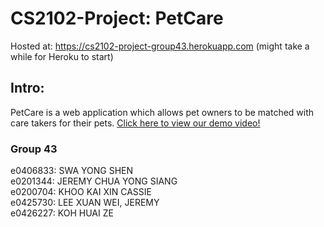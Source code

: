 # CS2102-Project: PetCare
Hosted at: https://cs2102-project-group43.herokuapp.com (might take a while for Heroku to start)

## Intro: 
PetCare is a web application which allows pet owners to be matched with care takers for their pets.
[Click here to view our demo video!](https://youtu.be/vTUZEPjV1RM)

### Group 43
e0406833: SWA YONG SHEN <br />
e0201344: JEREMY CHUA YONG SIANG <br />
e0200704: KHOO KAI XIN CASSIE <br />
e0425730: LEE XUAN WEI, JEREMY <br />
e0426227: KOH HUAI ZE <br />
